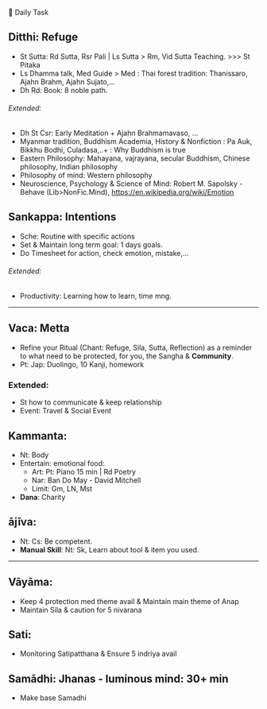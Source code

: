 :black_square_button: Daily Task
## Ditthi: Refuge
+ St Sutta: Rd Sutta, Rsr Pali | Ls Sutta > Rm, Vid Sutta Teaching. >>> St Pitaka
+ Ls Dhamma talk, Med Guide > Med : Thai forest tradition: Thanissaro, Ajahn Brahm, Ajahn Sujato,...
+ Dh Rd: Book: 8 noble path.
###### Extended:
+ Dh St Csr: Early Meditation + Ajahn Brahmamavaso, ...
+ Myanmar tradition, Buddhism Academia, History & Nonfiction : Pa Auk, Bikkhu Bodhi, Culadasa,..+ : Why Buddhism is true
+ Eastern Philosophy: Mahayana, vajrayana, secular Buddhism, Chinese philosophy, Indian philosophy
+ Philosophy of mind: Western philosophy
+ Neuroscience, Psychology & Science of Mind: Robert M. Sapolsky - Behave (Lib>NonFic.Mind), https://en.wikipedia.org/wiki/Emotion
## Sankappa: Intentions
+ Sche: Routine with specific actions
+ Set & Maintain long term goal: 1 days goals.
+ Do Timesheet for action, check emotion, mistake,...
###### Extended:
+ Productivity: Learning how to learn, time mng.
---
## Vaca: Metta
+ Refine your Ritual (Chant: Refuge, Sila, Sutta, Reflection) as a reminder to what need to be protected, for you, the Sangha & **Community**.
+ Pt: Jap: Duolingo, 10 Kanji, homework
### Extended:
+ St how to communicate & keep relationship
+ Event: Travel & Social Event
## Kammanta:
+ Nt: Body
+ Entertain: emotional food:
  + Art: Pt: Piano 15 min | Rd Poetry
  + Nar: Ban Do May - David Mitchell
  + Limit: Gm, LN, Mst
+ **Dana**: Charity 
## ājīva:
+ Nt: Cs: Be competent.
+ **Manual Skill**: Nt: Sk, Learn about tool & item you used.
---
## Vāyāma:
+ Keep 4 protection med theme avail & Maintain main theme of Anap
+ Maintain Sila & caution for 5 nivarana
## Sati: 
+ Monitoring Satipatthana & Ensure 5 indriya avail
## Samādhi: Jhanas - luminous mind: 30+ min
+ Make base Samadhi

